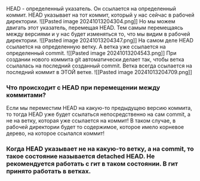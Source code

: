 HEAD - определенный указатель. Он ссылается на определенный коммит. HEAD указывает на тот коммит, который у нас сейчас в рабочей директории. 
![[Pasted image 20241013204304.png]]
Но мы можем двигать этот указатель, перемещая HEAD. Тем самым перемещаясь между версиями и у нас будет изменяться то, что мы видим в рабочей директории.
![[Pasted image 20241013204347.png]]
На самом деле HEAD ссылается на определенную ветку. А ветка уже ссылается на определенный commit. 
![[Pasted image 20241013204543.png]]
При создании нового коммита git автоматически делает так, чтобы ветка ссылалась на последний созданный commit. Ветка всегда ссылается на последний коммит в ЭТОЙ ветке.
![[Pasted image 20241013204709.png]]

### Что происходит с HEAD при перемещении между коммитами?
Если мы переместим HEAD на какую-то предыдущею версию коммита, то тогда HEAD уже будет ссылаться непосредственно на сам commit, а не на ветку, которая уже ссылается на коммит! В таком случае, в рабочей директории будет то содержимое, которое имело корневое дерево, на которое ссылался коммит!

### Когда HEAD указывает не на какую-то ветку, а на commit, то такое состояние называется detached HEAD. Не рекомендуется работать с гит в таком состоянии. В гит принято работать в ветках.
